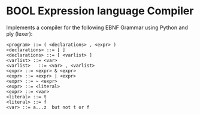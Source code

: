 # BOOL Expression language Compiler

Implements a compiler for the following EBNF Grammar using Python and ply (lexer):

```
<program> ::= ( <declarations> , <expr> )
<declarations> ::= [ ]
<declarations> ::= [ <varlist> ]
<varlist> ::= <var>
<varlist>	::= <var> , <varlist>
<expr> ::= <expr> & <expr>
<expr> ::= <expr> | <expr>
<expr> ::= ~ <expr>
<expr> ::= <literal> 
<expr> ::= <var>
<literal> ::= t
<literal> ::= f
<var> ::= a...z	 but not t or f
```
